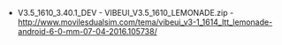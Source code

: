 * V3.5_1610_3.40.1_DEV - VIBEUI_V3.5_1610_LEMONADE.zip - http://www.movilesdualsim.com/tema/vibeui_v3-1_1614_ltt_lemonade-android-6-0-mm-07-04-2016.105738/
